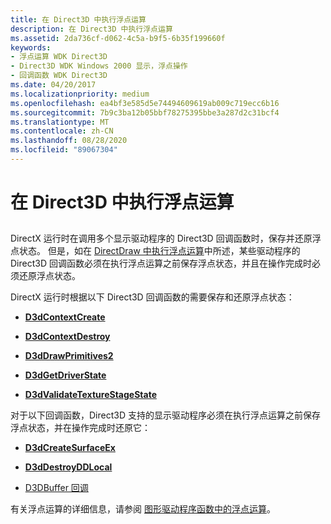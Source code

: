 ```yaml
---
title: 在 Direct3D 中执行浮点运算
description: 在 Direct3D 中执行浮点运算
ms.assetid: 2da736cf-d062-4c5a-b9f5-6b35f199660f
keywords:
- 浮点运算 WDK Direct3D
- Direct3D WDK Windows 2000 显示，浮点操作
- 回调函数 WDK Direct3D
ms.date: 04/20/2017
ms.localizationpriority: medium
ms.openlocfilehash: ea4bf3e585d5e74494609619ab009c719ecc6b16
ms.sourcegitcommit: 7b9c3ba12b05bbf78275395bbe3a287d2c31bcf4
ms.translationtype: MT
ms.contentlocale: zh-CN
ms.lasthandoff: 08/28/2020
ms.locfileid: "89067304"
---
```

# <a name="performing-floating-point-operations-in-direct3d"></a>在 Direct3D 中执行浮点运算


## <span id="ddk_performing_floating_point_operations_in_direct3d_gg"></span><span id="DDK_PERFORMING_FLOATING_POINT_OPERATIONS_IN_DIRECT3D_GG"></span>


DirectX 运行时在调用多个显示驱动程序的 Direct3D 回调函数时，保存并还原浮点状态。 但是，如在 [DirectDraw 中执行浮点运算](performing-floating-point-operations-in-directdraw.md)中所述，某些驱动程序的 Direct3D 回调函数必须在执行浮点运算之前保存浮点状态，并且在操作完成时必须还原浮点状态。

DirectX 运行时根据以下 Direct3D 回调函数的需要保存和还原浮点状态：

-   [**D3dContextCreate**](/windows-hardware/drivers/ddi/d3dhal/nc-d3dhal-lpd3dhal_contextcreatecb)

-   [**D3dContextDestroy**](/windows-hardware/drivers/ddi/d3dhal/nc-d3dhal-lpd3dhal_contextdestroycb)

-   [**D3dDrawPrimitives2**](/windows-hardware/drivers/ddi/d3dhal/nc-d3dhal-lpd3dhal_drawprimitives2cb)

-   [**D3dGetDriverState**](/windows/desktop/api/ddrawint/nc-ddrawint-pdd_getdriverstate)

-   [**D3dValidateTextureStageState**](/windows-hardware/drivers/ddi/d3dhal/nc-d3dhal-lpd3dhal_validatetexturestagestatecb)

对于以下回调函数，Direct3D 支持的显示驱动程序必须在执行浮点运算之前保存浮点状态，并在操作完成时还原它：

-   [**D3dCreateSurfaceEx**](/windows/desktop/api/ddrawint/nc-ddrawint-pdd_createsurfaceex)

-   [**D3dDestroyDDLocal**](/windows/desktop/api/ddrawint/nc-ddrawint-pdd_destroyddlocal)

-   [D3DBuffer 回调](/windows-hardware/drivers/ddi/index)

有关浮点运算的详细信息，请参阅 [图形驱动程序函数中的浮点运算](floating-point-operations-in-graphics-driver-functions.md)。

 

